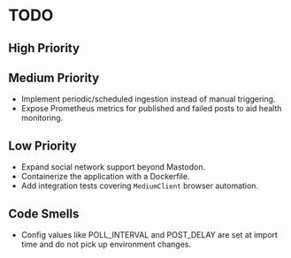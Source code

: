 # TODO

## High Priority

## Medium Priority
- Implement periodic/scheduled ingestion instead of manual triggering.
- Expose Prometheus metrics for published and failed posts to aid health
  monitoring.

## Low Priority
- Expand social network support beyond Mastodon.
- Containerize the application with a Dockerfile.
- Add integration tests covering ``MediumClient`` browser automation.

## Code Smells
- Config values like POLL_INTERVAL and POST_DELAY are set at import time and do not pick up environment changes.
